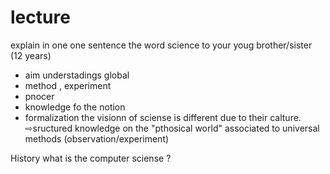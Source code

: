 # lecture

explain in one one sentence the word science to your youg brother/sister (12 years)

- aim      understadings                                                      global
- method , experiment
- pnocer
- knowledge fo the notion                                                 
- formalization
the visionn of sciense is different due to their calture.
⇨sructured knowledge on the "pthosical world" associated to universal methods (observation/experiment)

History
what is the computer sciense ? 

